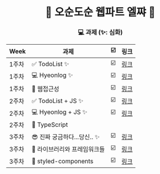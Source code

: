 <div align=center>

# 💙 오순도순 웹파트 엘쨔 💙

### 💻 과제 (✨: 심화)

| Week  | 과제                         | ☑️  | 링크                                                               |
| ----- | ---------------------------- | --- | ------------------------------------------------------------------ |
| 1주차 | ✅ TodoList ✨               | ☑️  | [링크](https://github.com/IN-SOPT-WEB/HyeonJiPARK/pull/1 "🔗링크") |
| 1주차 | 💻 Hyeonlog ✨               | ☑️  | [링크](https://github.com/IN-SOPT-WEB/HyeonJiPARK/pull/1 "🔗링크") |
| 1주차 | 📝 웹접근성                  | ☑️  | [링크](https://github.com/IN-SOPT-WEB/HyeonJiPARK/pull/1 "🔗링크") |
| 2주차 | ✅ TodoList + JS ✨          | ☑️  | [링크](https://github.com/IN-SOPT-WEB/HyeonJiPARK/pull/2 "🔗링크") |
| 2주차 | 💻 Hyeonlog + JS ✨          | ☑️  | [링크](https://github.com/IN-SOPT-WEB/HyeonJiPARK/pull/2 "🔗링크") |
| 2주차 | 📝 TypeScript                |     |                                                                    |
| 3주차 | 😎 진짜 궁금하다...당신.. ✨ | ☑️  | [링크](https://github.com/IN-SOPT-WEB/HyeonJiPARK/pull/4 "🔗링크") |
| 3주차 | 📝 라이브러리와 프레임워크들 | ☑️  | [링크](https://github.com/IN-SOPT-WEB/HyeonJiPARK/pull/6 "🔗링크") |
| 3주차 | 📝 styled-components         | ☑️  | [링크](https://github.com/IN-SOPT-WEB/HyeonJiPARK/pull/6 "🔗링크") |

</div>
